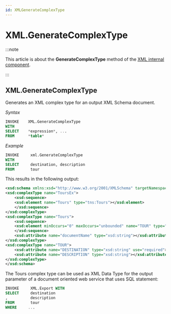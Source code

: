 ```yaml
---
id: XMLGenerateComplexType
---
```


# XML.GenerateComplexType




:::note

This article is about the **GenerateComplexType** method of the [XML internal component](/docs/Extensions/XML_internal_component).

:::

## **XML.GenerateComplexType**

Generates an XML complex type for an output XML Schema document.

*Syntax*

```sql
INVOKE    XML.GenerateComplexType
WITH
SELECT    *expression*, ...
FROM      *table*
```

*Example*

```sql
INVOKE     xml.GenerateComplexType
WITH
SELECT     destination, description
FROM       tour
```

This results in the following output:

```xml
<xsd:schema xmlns:xsd="http://www.w3.org/2001/XMLSchema" targetNamespace="urn:USoft:Tours" xmlns:tns="urn:USoft:Tours">
<xsd:complexType name="ToursEx">
    <xsd:sequence>
    <xsd:element name="Tours" type="tns:Tours"></xsd:element>
    </xsd:sequence>
</xsd:complexType>
<xsd:complexType name="Tours">
    <xsd:sequence>
    <xsd:element minOccurs="0" maxOccurs="unbounded" name="TOUR" type="tns:TOUR"></xsd:element>
    </xsd:sequence>
    <xsd:attribute name="documentName" type="xsd:string"></xsd:attribute>
</xsd:complexType>
<xsd:complexType name="TOUR">
    <xsd:attribute name="DESTINATION" type="xsd:string" use="required"></xsd:attribute>
    <xsd:attribute name="DESCRIPTION" type="xsd:string"></xsd:attribute>
</xsd:complexType>
</xsd:schema>
```

The Tours complex type can be used as XML Data Type for the output parameter of a document oriented web service that uses SQL statement:

```sql
INVOKE     XML.Export WITH
SELECT     destination
,          description
FROM       tour
WHERE     ...
```

 